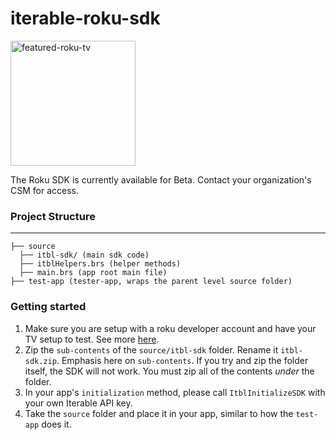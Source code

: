 # iterable-roku-sdk

<a href="https://ibb.co/jZXCD7D"><img height="200px" src="https://i.ibb.co/PzH2gBg/featured-roku-tv.webp" alt="featured-roku-tv" border="0"></a>

 The Roku SDK is currently available for Beta. Contact your organization's CSM for access.

### Project Structure
-----
```
├── source
  ├── itbl-sdk/ (main sdk code)
  ├── itblHelpers.brs (helper methods)
  ├── main.brs (app root main file)
├── test-app (tester-app, wraps the parent level source folder)
```

### Getting started
1. Make sure you are setup with a roku developer account and have your TV setup to test. See more [here](https://developer.roku.com/docs/developer-program/getting-started/developer-setup.md).
2. Zip the `sub-contents` of the `source/itbl-sdk` folder. Rename it `itbl-sdk.zip`. Emphasis here on `sub-contents`. If you try and zip the folder itself, the SDK will not work. You must zip all of the contents *under* the folder.
3. In your app's `initialization` method, please call `ItblInitializeSDK` with your own Iterable API key. 
4. Take the `source` folder and place it in your app, similar to how the `test-app` does it.